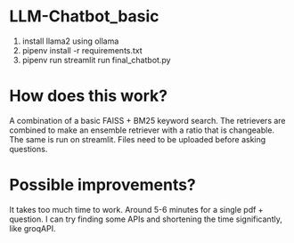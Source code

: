 # LLM-Chatbot_basic
1. install llama2 using ollama
2. pipenv install -r requirements.txt
3. pipenv run streamlit run final_chatbot.py

# How does this work?
A combination of a basic FAISS + BM25 keyword search. The retrievers are combined to make an ensemble retriever with a ratio that is changeable. The same is run on streamlit. 
Files need to be uploaded before asking questions.

# Possible improvements?
It takes too much time to work. Around 5-6 minutes for a single pdf + question. I can try finding some APIs and shortening the time significantly, like groqAPI.

